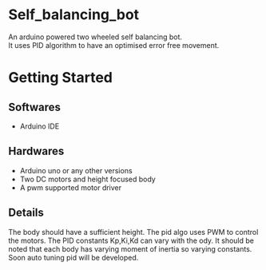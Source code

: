 # Self_balancing_bot
An arduino powered two wheeled self balancing bot.
<br>It uses PID algorithm to have an optimised error free movement.
# Getting Started
## Softwares
- Arduino IDE
## Hardwares
- Arduino uno or any other versions
- Two DC motors and height focused body
- A pwm supported motor driver
## Details
The body should have a sufficient height. The pid algo uses PWM to control the motors. The PID constants Kp,Ki,Kd can vary with the ody. It should be noted that each body has varying moment of inertia so varying constants. Soon auto tuning pid will be developed. 
